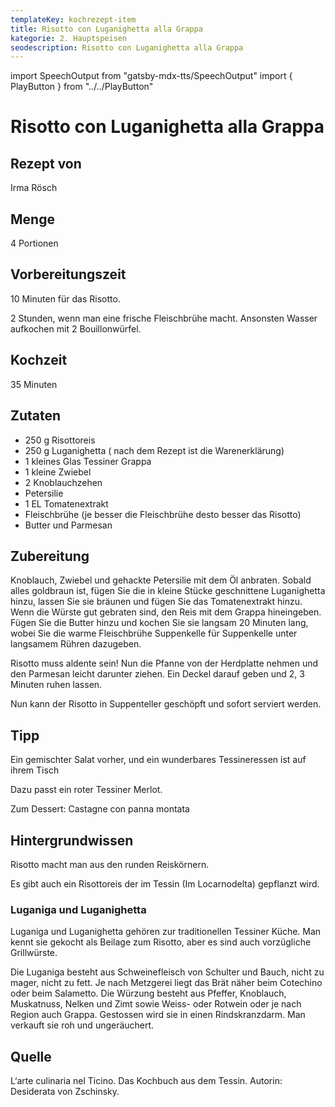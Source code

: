 ```yaml
---
templateKey: kochrezept-item
title: Risotto con Luganighetta alla Grappa
kategorie: 2. Hauptspeisen
seodescription: Risotto con Luganighetta alla Grappa
---
```

import SpeechOutput from "gatsby-mdx-tts/SpeechOutput"
import { PlayButton } from "../../PlayButton"

<SpeechOutput id="kochrezept-irma-roesch-risotto-con-luganighetta-alla-grappa" customPlayButton={PlayButton}>

# Risotto con Luganighetta alla Grappa

## Rezept von

Irma Rösch

## Menge

4 Portionen

## Vorbereitungszeit

10 Minuten für das Risotto. 

2 Stunden, wenn man eine frische Fleischbrühe macht. Ansonsten Wasser aufkochen mit 2 Bouillonwürfel.

## Kochzeit

35 Minuten


## Zutaten

* 250 g Risottoreis 
* 250 g Luganighetta ( nach dem Rezept ist die Warenerklärung) 
* 1 kleines Glas Tessiner Grappa 
* 1 kleine Zwiebel 
* 2 Knoblauchzehen 
* Petersilie 
* 1 EL Tomatenextrakt 
* Fleischbrühe (je besser die Fleischbrühe desto besser das Risotto) 
* Butter und Parmesan 

## Zubereitung

Knoblauch, Zwiebel und gehackte Petersilie mit dem Öl anbraten. Sobald alles goldbraun ist, fügen Sie die in kleine Stücke geschnittene Luganighetta hinzu, lassen Sie sie bräunen und fügen Sie das Tomatenextrakt hinzu. Wenn die Würste gut gebraten sind, den Reis mit dem Grappa hineingeben. Fügen Sie die Butter hinzu und kochen Sie sie langsam 20 Minuten lang, wobei Sie die warme Fleischbrühe Suppenkelle für Suppenkelle unter langsamem Rühren dazugeben. 

Risotto muss aldente sein! Nun die Pfanne von der Herdplatte nehmen und den Parmesan leicht darunter ziehen. Ein Deckel darauf geben und 2, 3 Minuten ruhen lassen. 

Nun kann der Risotto in Suppenteller geschöpft und sofort serviert werden. 


## Tipp

Ein gemischter Salat vorher, und ein wunderbares Tessineressen ist auf ihrem Tisch 

Dazu passt ein roter Tessiner Merlot.

Zum Dessert: Castagne con panna montata

## Hintergrundwissen

Risotto macht man aus den runden Reiskörnern. 

Es gibt auch ein Risottoreis der im Tessin (Im Locarnodelta) gepflanzt wird. 

### Luganiga und Luganighetta 

Luganiga und Luganighetta gehören zur traditionellen Tessiner Küche. Man kennt sie gekocht als Beilage zum Risotto, aber es sind auch vorzügliche Grillwürste. 

Die Luganiga besteht aus Schweinefleisch von Schulter und Bauch, nicht zu mager, nicht zu fett. Je nach Metzgerei liegt das Brät näher beim Cotechino oder beim Salametto. Die Würzung besteht aus Pfeffer, Knoblauch, Muskatnuss, Nelken und Zimt sowie Weiss- oder Rotwein oder je nach Region auch Grappa. Gestossen wird sie in einen Rindskranzdarm. Man verkauft sie roh und ungeräuchert. 

## Quelle

L‘arte culinaria nel Ticino. Das Kochbuch aus dem Tessin. Autorin: Desiderata von Zschinsky.
</SpeechOutput>